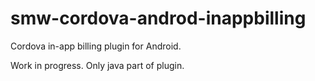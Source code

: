 smw-cordova-androd-inappbilling
===============================

Cordova in-app billing plugin for Android.

Work in progress. Only java part of plugin.
